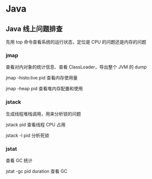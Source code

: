 # Java

## Java 线上问题排查

先用 top 命令查看系统的运行状态，定位是 CPU 的问题还是内存的问题

### jmap

查看对内对象的统计信息、查看 ClassLoader，导出整个 JVM 的 dump

jmap -histo:live pid 查看内存使用量

jmap -heap pid 查看堆内存配置和使用

### jstack

生成线程堆栈调用，用来分析锁的问题

jstack pid 查看线程 CPU 占用

jstack -l pid 分析死锁

### jstat

查看 GC 统计

jstat -gc pid duration 查看 GC